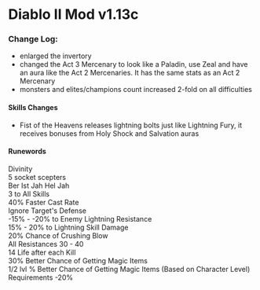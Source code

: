 # Diablo II Mod v1.13c

### Change Log:

- enlarged the invertory
- changed the Act 3 Mercenary to look like a Paladin, use Zeal and have an aura like the Act 2 Mercenaries. It has the same stats as an Act 2 Mercenary
- monsters and elites/champions count increased 2-fold on all difficulties

#### Skills Changes

- Fist of the Heavens releases lightning bolts just like Lightning Fury, it receives bonuses from Holy Shock and Salvation auras

#### Runewords

Divinity<br />
5 socket scepters<br />
Ber Ist Jah Hel Jah<br />
3 to All Skills<br />
40% Faster Cast Rate<br />
Ignore Target's Defense<br />
-15% - -20% to Enemy Lightning Resistance<br />
15% - 20% to Lightning Skill Damage<br />
20% Chance of Crushing Blow<br />
All Resistances 30 - 40<br />
14 Life after each Kill<br />
30% Better Chance of Getting Magic Items<br />
1/2 lvl % Better Chance of Getting Magic Items (Based on Character Level)
Requirements -20%<br />
